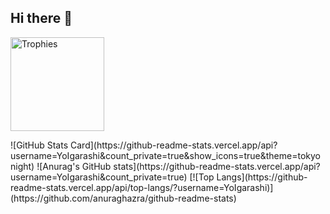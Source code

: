 ## Hi there 👋

<p align="left"> 
  <img alt="Trophies" height="150px" src="https://github-profile-trophy.vercel.app/?username=YoIgarashi&rank=SSS,SS,S,AAA,AA,A&theme=juicyfresh&no-bg=true" />
</p>
![GitHub Stats Card](https://github-readme-stats.vercel.app/api?username=YoIgarashi&count_private=true&show_icons=true&theme=tokyonight)
![Anurag's GitHub stats](https://github-readme-stats.vercel.app/api?username=YoIgarashi&count_private=true)
[![Top Langs](https://github-readme-stats.vercel.app/api/top-langs/?username=YoIgarashi)](https://github.com/anuraghazra/github-readme-stats)
<!--
**YoIgarashi/YoIgarashi** is a ✨ _special_ ✨ repository because its `README.md` (this file) appears on your GitHub profile.

Here are some ideas to get you started:

- 🔭 I’m currently working on ...
- 🌱 I’m currently learning ...
- 👯 I’m looking to collaborate on ...
- 🤔 I’m looking for help with ...
- 💬 Ask me about ...
- 📫 How to reach me: ...
- 😄 Pronouns: ...
- ⚡ Fun fact: ...
-->
